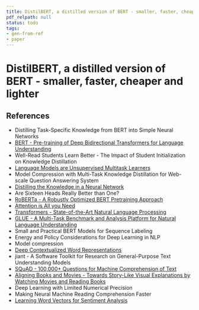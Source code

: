 ```yaml
---
title: DistilBERT, a distilled version of BERT - smaller, faster, cheaper and lighter
pdf_relpath: null
status: todo
tags:
- gen-from-ref
- paper
---
```


# DistilBERT, a distilled version of BERT - smaller, faster, cheaper and lighter

## References

- Distilling Task-Specific Knowledge from BERT into Simple Neural Networks
- [BERT - Pre-training of Deep Bidirectional Transformers for Language Understanding](./bert-pre-training-of-deep-bidirectional-transformers-for-language-understanding.md)
- Well-Read Students Learn Better - The Impact of Student Initialization on Knowledge Distillation
- [Language Models are Unsupervised Multitask Learners](./language-models-are-unsupervised-multitask-learners.md)
- Model Compression with Multi-Task Knowledge Distillation for Web-scale Question Answering System
- [Distilling the Knowledge in a Neural Network](./distilling-the-knowledge-in-a-neural-network.md)
- Are Sixteen Heads Really Better than One?
- [RoBERTa - A Robustly Optimized BERT Pretraining Approach](./roberta-a-robustly-optimized-bert-pretraining-approach.md)
- [Attention is All you Need](./attention-is-all-you-need.md)
- [Transformers - State-of-the-Art Natural Language Processing](./transformers-state-of-the-art-natural-language-processing.md)
- [GLUE - A Multi-Task Benchmark and Analysis Platform for Natural Language Understanding](./glue-a-multi-task-benchmark-and-analysis-platform-for-natural-language-understanding.md)
- Small and Practical BERT Models for Sequence Labeling
- Energy and Policy Considerations for Deep Learning in NLP
- Model compression
- [Deep Contextualized Word Representations](./deep-contextualized-word-representations.md)
- jiant - A Software Toolkit for Research on General-Purpose Text Understanding Models
- [SQuAD - 100,000+ Questions for Machine Comprehension of Text](./squad-100-000-questions-for-machine-comprehension-of-text.md)
- [Aligning Books and Movies - Towards Story-Like Visual Explanations by Watching Movies and Reading Books](./aligning-books-and-movies-towards-story-like-visual-explanations-by-watching-movies-and-reading-books.md)
- Deep Learning with Limited Numerical Precision
- Making Neural Machine Reading Comprehension Faster
- [Learning Word Vectors for Sentiment Analysis](./learning-word-vectors-for-sentiment-analysis.md)
